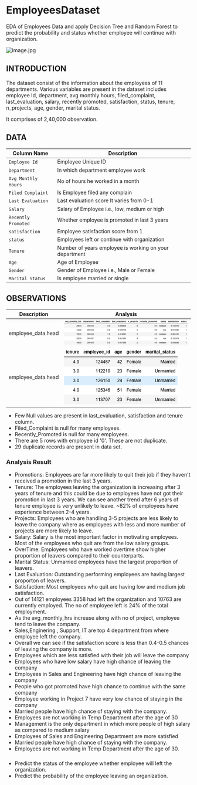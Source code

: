# EmployeesDataset
EDA of Employees Data and apply Decision Tree and Random Forest to predict the probability and status whether employee will continue with organization.

![image.jpg](Images/IPL-Image.jpg)

## INTRODUCTION
The dataset consist of the information about the employees of 11 departments. Various variables are present in the dataset includes employee Id, department, avg monthly hours, filed_complaint, last_evaluation, salary, recently promoted, satisfaction, status, tenure, n_projects, age, gender, marital status.

It comprises of 2,40,000 observation.

## DATA
| Column Name | Description |
| --- | --- |
| `Employee Id` | Employee Unique ID |
| `Department` | In which department employee work |
| `Avg Monthly Hours` | No of hours he worked in a month |
| `Filed Complaint` | Is Employee filed any complain |
| `Last Evaluation`| Last evaluation score It varies from 0-1 |
| `Salary` | Salary of Employee i.e., low, medium or high |
| `Recently Promoted` | Whether employee is promoted in last 3 years|
| `satisfaction` | Employee satisfaction score from 1 |
| `status` | Employees left or continue with organization |
| `Tenure` | Number of years employee is working on your department |
| `Age` | Age of Employee |
| `Gender` | Gender of Employee i.e., Male or Female |
| `Marital Status` | Is employee married or single |

## OBSERVATIONS
| Description | Analysis |
| --- | --- |
| employee_data.head | ![image.png](Images/head1.png) |
| employee_data.head | ![image.png](Images/head2.png) |
- Few Null values are present in last_evaluation, satisfaction and tenure column.
- Filed_Complaint is null for many employees.
- Recently_Promoted is null for many employees.
- There are 5 rows with employee id '0'. These are not duplicate.
- 29 duplicate records are present in data set.

### Analysis Result
- Promotions: Employees are far more likely to quit their job if they haven't received a promotion in the last 3 years.
- Tenure: The employees leaving the organization is increasing after 3 years of tenure and this could be due to employees have not got their promotion in last 3 years. We can see another trend after 6 years of tenure employee is very unlikely to leave. ~82% of employees have experience between 2-4 years.
- Projects: Employees who are handling 3-5 projects are less likely to leave the company where as employees with less and more number of projects are more likely to leave.
- Salary: Salary is the most important factor in motivating employees. Most of the employees who quit are from the low salary groups.
- OverTime: Employees who have worked overtime show higher proportion of leavers compared to their counterparts.
- Marital Status: Unmarried employees have the largest proportion of leavers.	
- Last Evaluation: Outstanding performing employees are having largest proporton of leavers.	
- Satisfaction: Most employees who quit are having low and medium job satisfaction.
- Out of 14121 employees 3358 had left the organization and 10763 are currently employed. The no of employee left is 24% of the total employment.
- As the avg_monthly_hrs increase along with no of project, employee tend to leave the company.	
- Sales,Enginering , Support, IT are top 4 department from where employee left the company.	
- Overall we can see if the satisfaction score is less than 0.4-0.5 chances of leaving the company is more.	
- Employees which are less satisfied with their job will leave the company	
- Employees who have low salary have high chance of leaving the company	
-	Employees in Sales and Engineering have high chance of leaving the company	
-	People who got promoted have high chance to continue with the same company	
- Employee working in Project 7 have very low chance of staying in the company	
-	Married people have high chance of staying with the company.	
-	Employees are not working in Temp Department after the age of 30	
- Management is the only department in which more people of high salary as compared to medium salary	
- Employees of Sales and Engineering Department are more satisfied	
-	Married people have high chance of staying with the company.	
-	Employees are not working in Temp Department after the age of 30.	

### 
- Predict the status of the employee whether employee will left the organization.
- Predict the probability of the employee leaving an organization.

